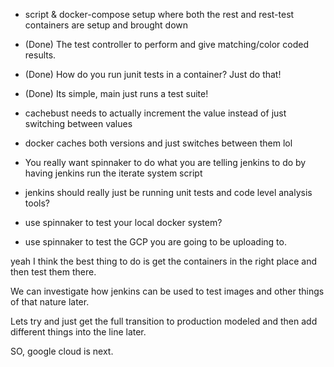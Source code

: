 - script & docker-compose setup where both the rest and rest-test containers are setup and brought down

- (Done) The test controller to perform and give matching/color coded results.
 - (Done) How do you run junit tests in a container? Just do that!
  - (Done) Its simple, main just runs a test suite!    

- cachebust needs to actually increment the value instead of just switching between values
 - docker caches both versions and just switches between them lol

- You really want spinnaker to do what you are telling jenkins to do by having jenkins 
  run the iterate system script

- jenkins should really just be running unit tests and code level analysis tools?
- use spinnaker to test your local docker system?
- use spinnaker to test the GCP you are going to be uploading to.

yeah I think the best thing to do is get the containers in the right place and then test them there. 

We can investigate how jenkins can be used to test images and other things of that nature later. 

Lets try and just get the full transition to production modeled and then add different things into the line later.

SO, google cloud is next.